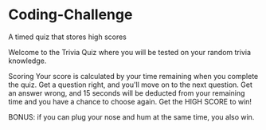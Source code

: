 # Coding-Challenge
A timed quiz that stores high scores

Welcome to the Trivia Quiz where you will be tested on your random trivia knowledge.

Scoring
Your score is calculated by your time remaining when you complete the quiz.
Get a question right, and you'll move on to the next question.
Get an answer wrong, and 15 seconds will be deducted from your remaining time and you have a chance to choose again.
Get the HIGH SCORE to win!

BONUS: if you can plug your nose and hum at the same time, you also win.

